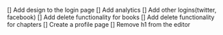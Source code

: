 [] Add design to the login page
[] Add analytics
[] Add other logins(twitter, facebook)
[] Add delete functionality for books
[] Add delete functionality for chapters
[] Create a profile page
[] Remove h1 from the editor